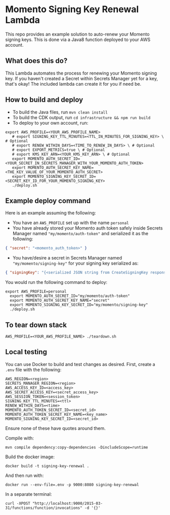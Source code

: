 # Momento Signing Key Renewal Lambda
This repo provides an example solution to auto-renew your Momento signing keys. This is done via a Java8 function deployed to your AWS account.

## What does this do?
This Lambda automates the process for renewing your Momento signing key. If you haven't created a Secret within Secrets Manager yet for a key, that's okay! The included lambda can create it for you if need be.

## How to build and deploy
* To build the Java files, run `mvn clean install`
* To build the CDK output, run `cd infrastructure && npm run build`
* To deploy to your own account, run:
```shell
export AWS_PROFILE=<YOUR_AWS_PROFILE_NAME>
   # export SIGNING_KEY_TTL_MINUTES=<TTL_IN_MINUTES_FOR_SIGNING_KEY> \ # Optional
   # export RENEW_WITHIN_DAYS=<TIME_TO_RENEW_IN_DAYS> \ # Optional
   # export EXPORT_METRICS=true \ # Optional
   # export KMS_KEY_ARN=<YOUR_KMS_KEY_ARN> \ # Optional
   export MOMENTO_AUTH_SECRET_ID=<YOUR_SECRET_IN_SECRETS_MANAGER_WITH_YOUR_MOMENTO_AUTH_TOKEN>
   export MOMENTO_AUTH_SECRET_KEY_NAME=<THE_KEY_VALUE_OF_YOUR_MOMENTO_AUTH_SECRET>
   export MOMENTO_SIGNING_KEY_SECRET_ID=<SECRET_KEY_ID_FOR_YOUR_MOMENTO_SIGNING_KEY>
   ./deploy.sh
```

## Example deploy command
Here is an example assuming the following:
* You have an `AWS_PROFILE` set up with the name `personal`
* You have already stored your Momento auth token safely inside Secrets Manager named `"my/momento/auth-token"` and serialized it as the following:
```json
{ "secret": "<momento_auth_token>" }
```
* You have/desire a secret in Secrets Manager named `"my/momento/signing-key"` for your signing key serialized as:
```json
{ "signingKey": "{<serialized JSON string from CreateSigningKey response>}" }
```

You would run the following command to deploy:

```shell
export AWS_PROFILE=personal
  export MOMENTO_AUTH_SECRET_ID="my/momento/auth-token"
  export MOMENTO_AUTH_SECRET_KEY_NAME="secret"
  export MOMENTO_SIGNING_KEY_SECRET_ID="my/momento/signing-key"
  ./deploy.sh
```

## To tear down stack
```shell
AWS_PROFILE=<YOUR_AWS_PROFILE_NAME> ./teardown.sh
```

## Local testing
You can use Docker to build and test changes as desired. First, create a `.env` file with the following:

```shell
AWS_REGION=<region>
SECRETS_MANAGER_REGION=<region>
AWS_ACCESS_KEY_ID=<access_key>
AWS_SECRET_ACCESS_KEY=<secret_access_key>
AWS_SESSION_TOKEN=<session_token>
SIGNING_KEY_TTL_MINUTES=<ttl>
RENEW_WITHIN_DAYS=<time>
MOMENTO_AUTH_TOKEN_SECRET_ID=<secret_id>
MOMENTO_AUTH_TOKEN_SECRET_KEY_NAME=<key_name>
MOMENTO_SIGNING_KEY_SECRET_ID=<secret_id>
```

Ensure none of these have quotes around them.

Compile with:

```shell
mvn compile dependency:copy-dependencies -DincludeScope=runtime
```

Build the docker image:

```shell
docker build -t signing-key-renewal .
```

And then run with:

```shell
docker run --env-file=.env -p 9000:8080 signing-key-renewal
```

In a separate terminal:

```shell
curl -XPOST "http://localhost:9000/2015-03-31/functions/function/invocations" -d '{}'
```

